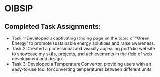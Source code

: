 # OIBSIP

## Completed Task Assignments:
- Task 1: Developed a captivating landing page on the topic of "Green Energy" to promote sustainable energy solutions and raise awareness. 
- Task 2: Created a professional and visually appealing portfolio website to showcase my skills, projects, and achievements in the field of web development and design. 
- Task 3: Developed a Temperature Convertor, providing users with an easy-to-use tool for converting temperatures between different units. 
